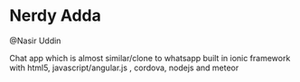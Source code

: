 # Nerdy Adda
@Nasir Uddin

Chat app which is almost similar/clone to whatsapp  built in ionic framework with html5, javascript/angular.js , cordova, nodejs and meteor